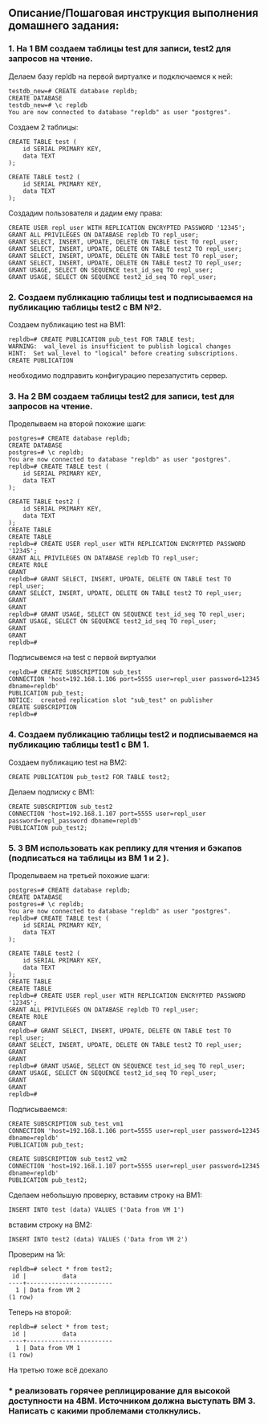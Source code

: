 ## Описание/Пошаговая инструкция выполнения домашнего задания:
### 1. На 1 ВМ создаем таблицы test для записи, test2 для запросов на чтение.

Делаем базу repldb на первой виртуалке и подключаемся к ней:
```
testdb_new=# CREATE database repldb;
CREATE DATABASE
testdb_new=# \c repldb
You are now connected to database "repldb" as user "postgres".
```
Создаем 2 таблицы:
```
CREATE TABLE test (
    id SERIAL PRIMARY KEY,
    data TEXT
);

CREATE TABLE test2 (
    id SERIAL PRIMARY KEY,
    data TEXT
);
```
Создадим пользователя и дадим ему права:
```
CREATE USER repl_user WITH REPLICATION ENCRYPTED PASSWORD '12345';
GRANT ALL PRIVILEGES ON DATABASE repldb TO repl_user;
GRANT SELECT, INSERT, UPDATE, DELETE ON TABLE test TO repl_user;
GRANT SELECT, INSERT, UPDATE, DELETE ON TABLE test2 TO repl_user;
GRANT SELECT, INSERT, UPDATE, DELETE ON TABLE test TO repl_user;
GRANT SELECT, INSERT, UPDATE, DELETE ON TABLE test2 TO repl_user;
GRANT USAGE, SELECT ON SEQUENCE test_id_seq TO repl_user;
GRANT USAGE, SELECT ON SEQUENCE test2_id_seq TO repl_user;

```


### 2. Создаем публикацию таблицы test и подписываемся на публикацию таблицы test2 с ВМ №2.
Создаем публикацию test на ВМ1:
```
repldb=# CREATE PUBLICATION pub_test FOR TABLE test;
WARNING:  wal_level is insufficient to publish logical changes
HINT:  Set wal_level to "logical" before creating subscriptions.
CREATE PUBLICATION
```
необходимо подправить конфигурацию перезапустить сервер.


### 3. На 2 ВМ создаем таблицы test2 для записи, test для запросов на чтение.

Проделываем на второй похожие шаги:
```
postgres=# CREATE database repldb;
CREATE DATABASE
postgres=# \c repldb;
You are now connected to database "repldb" as user "postgres".
repldb=# CREATE TABLE test (
    id SERIAL PRIMARY KEY,
    data TEXT
);

CREATE TABLE test2 (
    id SERIAL PRIMARY KEY,
    data TEXT
);
CREATE TABLE
CREATE TABLE
repldb=# CREATE USER repl_user WITH REPLICATION ENCRYPTED PASSWORD '12345';
GRANT ALL PRIVILEGES ON DATABASE repldb TO repl_user;
CREATE ROLE
GRANT
repldb=# GRANT SELECT, INSERT, UPDATE, DELETE ON TABLE test TO repl_user;
GRANT SELECT, INSERT, UPDATE, DELETE ON TABLE test2 TO repl_user;
GRANT
GRANT
repldb=# GRANT USAGE, SELECT ON SEQUENCE test_id_seq TO repl_user;
GRANT USAGE, SELECT ON SEQUENCE test2_id_seq TO repl_user;
GRANT
GRANT
repldb=#
```
Подписывемся на test с первой виртуалки
```
repldb=# CREATE SUBSCRIPTION sub_test
CONNECTION 'host=192.168.1.106 port=5555 user=repl_user password=12345 dbname=repldb'
PUBLICATION pub_test;
NOTICE:  created replication slot "sub_test" on publisher
CREATE SUBSCRIPTION
repldb=#
```



### 4. Создаем публикацию таблицы test2 и подписываемся на публикацию таблицы test1 с ВМ 1.
Создаем публикацию test на ВМ2:
```
CREATE PUBLICATION pub_test2 FOR TABLE test2;
```
Делаем подписку с ВМ1:
```
CREATE SUBSCRIPTION sub_test2
CONNECTION 'host=192.168.1.107 port=5555 user=repl_user password=repl_password dbname=repldb'
PUBLICATION pub_test2;
```

### 5. 3 ВМ использовать как реплику для чтения и бэкапов (подписаться на таблицы из ВМ 1 и 2 ).

Проделываем на третьей похожие шаги:
```
postgres=# CREATE database repldb;
CREATE DATABASE
postgres=# \c repldb;
You are now connected to database "repldb" as user "postgres".
repldb=# CREATE TABLE test (
    id SERIAL PRIMARY KEY,
    data TEXT
);

CREATE TABLE test2 (
    id SERIAL PRIMARY KEY,
    data TEXT
);
CREATE TABLE
CREATE TABLE
repldb=# CREATE USER repl_user WITH REPLICATION ENCRYPTED PASSWORD '12345';
GRANT ALL PRIVILEGES ON DATABASE repldb TO repl_user;
CREATE ROLE
GRANT
repldb=# GRANT SELECT, INSERT, UPDATE, DELETE ON TABLE test TO repl_user;
GRANT SELECT, INSERT, UPDATE, DELETE ON TABLE test2 TO repl_user;
GRANT
GRANT
repldb=# GRANT USAGE, SELECT ON SEQUENCE test_id_seq TO repl_user;
GRANT USAGE, SELECT ON SEQUENCE test2_id_seq TO repl_user;
GRANT
GRANT
repldb=#
```
Подписываемся:
```
CREATE SUBSCRIPTION sub_test_vm1
CONNECTION 'host=192.168.1.106 port=5555 user=repl_user password=12345 dbname=repldb'
PUBLICATION pub_test;

CREATE SUBSCRIPTION sub_test2_vm2
CONNECTION 'host=192.168.1.107 port=5555 user=repl_user password=12345 dbname=repldb'
PUBLICATION pub_test2;
```
Сделаем небольшую проверку, вставим строку на ВМ1:
```
INSERT INTO test (data) VALUES ('Data from VM 1')
```
вставим строку на ВМ2:
```
INSERT INTO test2 (data) VALUES ('Data from VM 2')
```
Проверим на 1й:
```
repldb=# select * from test2;
 id |          data
----+------------------------
  1 | Data from VM 2
(1 row)
```
Теперь на второй:
```
repldb=# select * from test;
 id |          data
----+------------------------
  1 | Data from VM 1
(1 row)
```

На третью тоже всё доехало

### * реализовать горячее реплицирование для высокой доступности на 4ВМ. Источником должна выступать ВМ 3. Написать с какими проблемами столкнулись.